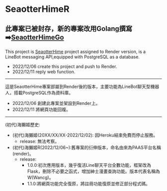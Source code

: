 # SeaotterHimeR

## 此專案已被封存，新的專案改用Golang撰寫➡️[SeaotterHimeGo](https://github.com/peter910820/SeaotterHimeGo)

This project is [SeaotterHime](https://github.com/peter910820/SeaotterHime) project assigned to Render version, is a LineBot messaging API,equipped with PostgreSQL as a database.

* 2022/12/06 create this project and push to Render.
* 2022/12/11 reply web function.

***

這是SeaotterHime專案部屬到Render後的版本，主要功能為LineBot聊天型機器人，搭載PostgreSQL作為資料庫。

* 2022/12/06 創建此專案並架設到Render上。
* 2022/12/11 將網頁功能回複。

***

(初代)海獺姬歷史:

* (初代)海獺姬(20XX/XX/XX-2022/12/02): 因Heroku結束免費而停止服務。
    * release: 無法考察。
* (初代)海獺姬R(2022/12/06~):舊專案的衍伸版本，命名由來為PAAS平台名稱(render)。
    * release: 
        * 1.0.0:初次應用版本，幾乎復活Line聊天平台全數功能，框架改為Flask，刪除不必要之函式，增加紳士漫畫查詢功能。版本代表名稱為W(Wancg)。
        * 1.1.0:將網頁功能完全復原，將註冊功能復原並修正部分程式碼。